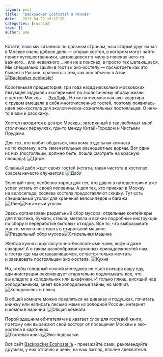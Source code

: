 ```yaml
---
layout: post
title:  "Backpacker Ecohostel в Москве"
date:   2013-04-29 16:27:28
categories: [russia]
tags: []
author: uma
---
```



Кстати, пока мы&#160;катаемся по&#160;дальним странам, наш старый друг начал в&#160;Москве очень доброе дело&#160;&#8212; открыл хостел, в&#160;котором могут найти приют путешественники, шатающиеся по&#160;миру в&#160;поисках чего-то важного... или неважного... или не&#160;в&#160;поисках, а&#160;просто так шатающиеся. Мы&#160;специально зашли в&#160;гости к&#160;эко-хостелу&#160;&#8212; посмотреть как это бывает в&#160;России, сравнить с&#160;тем, как оно обычно в&#160;Азии.
[![Backpaker ecohostel](logo.jpg)](http://backpacker-hostel.ru)   

Коротенькая предыстория: три года назад несколько московских безумцев задумали эксперимент по&#160;экологичному образу жизни в&#160;центре Москвы&#160;&#8212; [ЭкоЛофт](http://ecowiki.ru/index.php?title=%D0%AD%D0%BA%D0%BE%D0%BB%D0%BE%D1%84%D1%82_%D0%BD%D0%B0_%D0%9F%D1%8F%D1%82%D0%BD%D0%B8%D1%86%D0%BA%D0%BE%D0%B9). Но&#160;их&#160;пятикомнатная эко-квартира с&#160;трудом вмещала в&#160;себя многочисленных гостей, поэтому появилась идея эко-хостела для экологически-сознательных постояльцев. О&#160;нем-то я&#160;вам и&#160;расскажу. 

Хостел находится в&#160;центре Москвы, затерянный в&#160;так любимых мной столичных переулках, где-то между Китай-Городом и&#160;Чистыми Прудами.

Для тех, кто любит общаться, или кому отдельная комната не&#160;по&#160;карману, есть замечательные разноцветные дормы. Вот один из&#160;них (постояльцы, должно быть, пошли смотреть на&#160;красную площадь):
![Дорм](dorm.jpg)   

Славный дабл ждет своих гостей (кстати, такая чистота в&#160;хостелах совсем нечасто случается):
![Дабл](dabl.jpg)   

Зеленый твин, особенно хорош для тех, кто давно в&#160;путешествии и&#160;уже успел устать от&#160;своей половины. А&#160;для тех, кто приехал в&#160;Москву на&#160;велосипеде, хозяева хостела предоставляют скидку. Тут есть специальный уголок для хранения велосипедов и&#160;багажа.    
![Твин](tvin.jpg)![Багажный уголок](bagazhnyy-ugolok.jpg)

Здесь организован раздельный сбор мусора: отдельные контейнеры для пластика, бумаги, стекла, металла и&#160;всякие подробные инструкции по&#160;сбору и&#160;переработке бытовых отходов. Все&#160;то, что выбрасывать жалко, можно постирать в&#160;стиральной машине.     
![Раздельный сбор мусора](razdel'nyy-sbor-musora.jpg)![Стиральная машина](img-0003.jpg)     

Желтая кухня с&#160;круглосуточно-бесплатными чаем, кофе и&#160;даже сахаром! А&#160;о&#160;таком разнообразии кухонных принадлежностей нам, в&#160;гестах где мы&#160;останавливаемся, остается только мечтать и&#160;завидовать постояльцам эко-хостела.
![Кухня](kukhnya.jpg)   

Но, чтобы голодный ночной менеджер не&#160;съел втихаря вашу еду, администрация рекомендует старательно подписывать все, что вы&#160;кладете в&#160;холодильник или шкафчики. И&#160;только плющ, висящий над холодильником, знает все холодильные тайны, но&#160;молчит.
![Холодильник и плющ](kholodil'nik-i-plyushch.jpg)   

В&#160;общей комнате можно поваляться на&#160;диванах и&#160;подушках, почитать книжку или написать письмо маме из&#160;холодной России, интернет и&#160;компы в&#160;наличии.
![Общая комната](obshchaya-komnata.jpg)   

Порой здешним обитателям не&#160;хватает слов для гостевой книги, поэтому они выражают свой восторг от&#160;посещения Москвы и&#160;эко-хостела в&#160;картинках.    
![Гостевая книга](gostevaya-kniga.jpg)![Эко-подсказки](eko-podskazki.jpg)   

Вот сайт [Backpacker Ecohostel’а](http://backpacker-hostel.ru) - приезжайте сами, рекомендуйте друзьям, у них отлично и цены, на наш взгляд, вполне адекватные.
